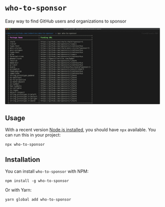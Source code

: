# `who-to-sponsor`

Easy way to find GitHub users and organizations to sponsor

![Screenshot of GitHub users and organizations from running who-to-sponsor](./docs/self-example.png)

## Usage

With a recent version [Node.js installed](https://nodejs.org/en/), you should have `npx` available. You can run this in your project:

```
npx who-to-sponsor
```

## Installation

You can install `who-to-sponsor` with NPM:

```
npm install -g who-to-sponsor
```

Or with Yarn:

```
yarn global add who-to-sponsor
```
